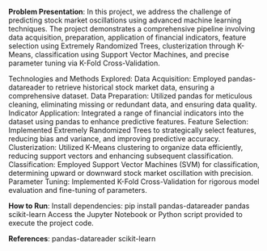 **Problem Presentation**:
In this project, we address the challenge of predicting stock market oscillations using advanced machine learning techniques. The project demonstrates a comprehensive pipeline involving data acquisition, preparation, application of financial indicators, feature selection using Extremely Randomized Trees, clusterization through K-Means, classification using Support Vector Machines, and precise parameter tuning via K-Fold Cross-Validation.

Technologies and Methods Explored:
Data Acquisition: Employed pandas-datareader to retrieve historical stock market data, ensuring a comprehensive dataset.
Data Preparation: Utilized pandas for meticulous cleaning, eliminating missing or redundant data, and ensuring data quality.
Indicator Application: Integrated a range of financial indicators into the dataset using pandas to enhance predictive features.
Feature Selection: Implemented Extremely Randomized Trees to strategically select features, reducing bias and variance, and improving predictive accuracy.
Clusterization: Utilized K-Means clustering to organize data efficiently, reducing support vectors and enhancing subsequent classification.
Classification: Employed Support Vector Machines (SVM) for classification, determining upward or downward stock market oscillation with precision.
Parameter Tuning: Implemented K-Fold Cross-Validation for rigorous model evaluation and fine-tuning of parameters.

**How to Run**:
Install dependencies: pip install pandas-datareader pandas scikit-learn
Access the Jupyter Notebook or Python script provided to execute the project code.

**References**:
pandas-datareader
scikit-learn
